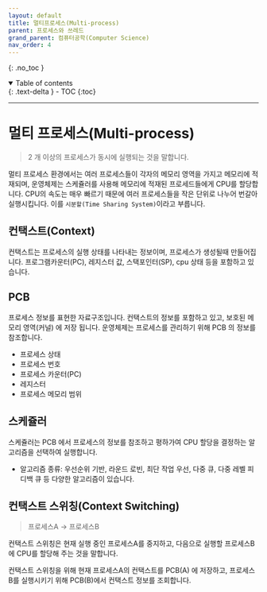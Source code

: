 ```yaml
---
layout: default
title: 멀티프로세스(Multi-process)
parent: 프로세스와 쓰레드
grand_parent: 컴퓨터공학(Computer Science)
nav_order: 4
---
```


{: .no_toc }
<details open markdown="block">
  <summary>
    Table of contents
  </summary>
  {: .text-delta }
- TOC
{:toc}
</details>

---

# 멀티 프로세스(Multi-process)
> 2 개 이상의 프로세스가 동시에 실행되는 것을 말합니다.

멀티 프로세스 환경에서는 여러 프로세스들이 각자의 메모리 영역을 가지고 메모리에 적재되며,
운영체제는 스케쥴러를 사용해 메모리에 적재된 프로세드들에게 CPU를 할당합니다.
CPU의 속도는 매우 빠르기 때문에 여러 프로세스들을 작은 단위로 나누어 번갈아 실행시킵니다.
이를 `시분할(Time Sharing System)`이라고 부릅니다.

## 컨택스트(Context)
컨택스트는 프로세스의 실행 상태를 나타내는 정보이며, 프로세스가 생성될때 만들어집니다.
프로그램카운터(PC), 레지스터 값, 스택포인터(SP), cpu 상태 등을 포함하고 있습니다.

## PCB
프로세스 정보를 표현한 자료구조입니다.
컨택스트의 정보를 포함하고 있고, 보호된 메모리 영역(커널) 에 저장 됩니다.
운영체제는 프로세스를 관리하기 위해 PCB 의 정보를 참조합니다.

- 프로세스 상태
- 프로세스 번호
- 프로세스 카운터(PC)
- 레지스터
- 프로세스 메모리 범위

## 스케쥴러
스케쥴러는 PCB 에서 프로세스의 정보를 참조하고 평하가여 CPU 할당을 결정하는 알고리즘을 선택하여 실행합니다.
* 알고리즘 종류: 우선순위 기반, 라운드 로빈, 최단 작업 우선, 다중 큐, 다중 레벨 피디백 큐 등 다양한 알고리즘이 있습니다.

## 컨택스트 스위칭(Context Switching)

> 프로세스A -> 프로세스B

컨택스트 스위칭은 현재 실행 중인 프로세스A를 중지하고,
다음으로 실행할 프로세스B에 CPU를 할당해 주는 것을 말합니다.

컨택스트 스위칭을 위해 현재 프로세스A의 컨택스트를 PCB(A) 에 저장하고,
프로세스B를 실행시키기 위해 PCB(B)에서 컨택스트 정보를 조회합니다.

